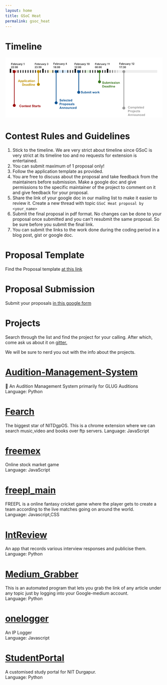 ```yaml
---
layout: home
title: GSoC Heat
permalink: gsoc_heat
---
```


# **Timeline**
![image-title-here](/images/Heat19.png)

# **Contest Rules and Guidelines**
1. Stick to the timeline. We are very strict about timeline since GSoC is very strict at its timeline too and no requests for extension is entertained.
2. You can submit maximum of 1 proposal only!
3. Follow the application template as provided.
4. You are free to discuss about the proposal and take feedback from the maintainers before submission. Make a google doc and give permissions to the specific maintainer of the project to comment on it and give feedback for your proposal.
5. Share the link of your google doc in our mailing list to make it easier to review it. Create a new thread with topic `GSoC Heat proposal by <your_name>`
6. Submit the final proposal in pdf format. No changes can be done to your proposal once submitted and you can't resubmit the same proposal. So be sure before you submit the final link.
7. You can submit the links to the work done during the coding period in a blog post, gist or google doc.

# **Proposal Template**
Find the Proposal template [at this link](https://github.com/NIT-dgp/Guidelines/wiki/Application-Template-for-%22The-GSoC-Heat%22)

# **Proposal Submission**
Submit your proposals [in this google form](https://goo.gl/forms/oLqAgP0Ou94xdiTY2)

# **Projects**

Search through the list and find the project for your calling. After which, come ask us about it on [gitter.](https://gitter.im/NIT-dgp/General)

We will be sure to nerd you out with the info about the projects.

# [Audition-Management-System](https://github.com/JayjeetAtGithub/Audition-Management-System)

📒 An Audition Management System primarily for GLUG Auditions
<br/>
Language: Python
<br/>

# [Fearch](https://github.com/NITDgpos/fearch)

The biggest star of NITDgpOS. This is a chrome extension where we can search music,video and books over ftp servers.
Language: JavaScript

# [freemex](https://github.com/lugnitdgp/freemex)

Online stock market game
<br/>
Language: JavaScript

# [freepl_main](https://github.com/lugnitdgp/freepl_main)

FREEPL is a online fantasy cricket game where the player gets to create a team according to the live matches going on around the world.
<br/>
Language: Javascript,CSS

# [IntReview](https://github.com/arc9693/IntReview)

An app that records various interview responses and publicise them.
<br/>
Language: Python

# [Medium_Grabber](https://github.com/NITDgpoS/Medium_Grabber)

This is an automated program that lets you grab the link of any article under any topic just by logging into your Google-medium account.
<br/>
Language: Python

# [onelogger](https://github.com/realsdx/onelogger)

An IP Logger
<br/>
Language: Javascript

# [StudentPortal](https://github.com/NIT-DGPortal/StudentPortal)

A customised study portal for NIT Durgapur.
<br/>
Language: Python
